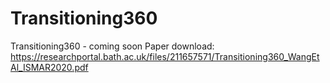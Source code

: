 # Transitioning360
Transitioning360 - coming soon
Paper download: https://researchportal.bath.ac.uk/files/211657571/Transitioning360_WangEtAl_ISMAR2020.pdf
